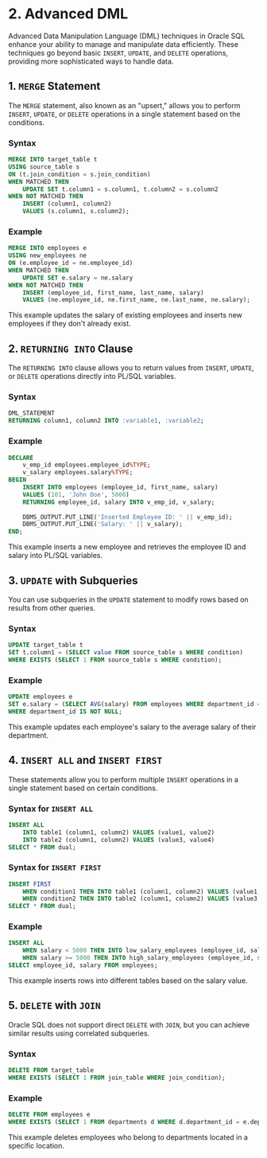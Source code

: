 # 2. Advanced DML

Advanced Data Manipulation Language (DML) techniques in Oracle SQL enhance your ability to manage and manipulate data efficiently. These techniques go beyond basic `INSERT`, `UPDATE`, and `DELETE` operations, providing more sophisticated ways to handle data.

## 1. `MERGE` Statement

The `MERGE` statement, also known as an "upsert," allows you to perform `INSERT`, `UPDATE`, or `DELETE` operations in a single statement based on the conditions.

### Syntax
```sql
MERGE INTO target_table t
USING source_table s
ON (t.join_condition = s.join_condition)
WHEN MATCHED THEN
    UPDATE SET t.column1 = s.column1, t.column2 = s.column2
WHEN NOT MATCHED THEN
    INSERT (column1, column2)
    VALUES (s.column1, s.column2);
```

### Example
```sql
MERGE INTO employees e
USING new_employees ne
ON (e.employee_id = ne.employee_id)
WHEN MATCHED THEN
    UPDATE SET e.salary = ne.salary
WHEN NOT MATCHED THEN
    INSERT (employee_id, first_name, last_name, salary)
    VALUES (ne.employee_id, ne.first_name, ne.last_name, ne.salary);
```
This example updates the salary of existing employees and inserts new employees if they don't already exist.

## 2. `RETURNING INTO` Clause

The `RETURNING INTO` clause allows you to return values from `INSERT`, `UPDATE`, or `DELETE` operations directly into PL/SQL variables.

### Syntax
```sql
DML_STATEMENT
RETURNING column1, column2 INTO :variable1, :variable2;
```

### Example
```sql
DECLARE
    v_emp_id employees.employee_id%TYPE;
    v_salary employees.salary%TYPE;
BEGIN
    INSERT INTO employees (employee_id, first_name, salary)
    VALUES (101, 'John Doe', 5000)
    RETURNING employee_id, salary INTO v_emp_id, v_salary;
    
    DBMS_OUTPUT.PUT_LINE('Inserted Employee ID: ' || v_emp_id);
    DBMS_OUTPUT.PUT_LINE('Salary: ' || v_salary);
END;
```
This example inserts a new employee and retrieves the employee ID and salary into PL/SQL variables.

## 3. `UPDATE` with Subqueries

You can use subqueries in the `UPDATE` statement to modify rows based on results from other queries.

### Syntax
```sql
UPDATE target_table t
SET t.column1 = (SELECT value FROM source_table s WHERE condition)
WHERE EXISTS (SELECT 1 FROM source_table s WHERE condition);
```

### Example
```sql
UPDATE employees e
SET e.salary = (SELECT AVG(salary) FROM employees WHERE department_id = e.department_id)
WHERE department_id IS NOT NULL;
```
This example updates each employee's salary to the average salary of their department.

## 4. `INSERT ALL` and `INSERT FIRST`

These statements allow you to perform multiple `INSERT` operations in a single statement based on certain conditions.

### Syntax for `INSERT ALL`
```sql
INSERT ALL
    INTO table1 (column1, column2) VALUES (value1, value2)
    INTO table2 (column1, column2) VALUES (value3, value4)
SELECT * FROM dual;
```

### Syntax for `INSERT FIRST`
```sql
INSERT FIRST
    WHEN condition1 THEN INTO table1 (column1, column2) VALUES (value1, value2)
    WHEN condition2 THEN INTO table2 (column1, column2) VALUES (value3, value4)
SELECT * FROM dual;
```

### Example
```sql
INSERT ALL
    WHEN salary < 5000 THEN INTO low_salary_employees (employee_id, salary) VALUES (employee_id, salary)
    WHEN salary >= 5000 THEN INTO high_salary_employees (employee_id, salary) VALUES (employee_id, salary)
SELECT employee_id, salary FROM employees;
```
This example inserts rows into different tables based on the salary value.

## 5. `DELETE` with `JOIN`

Oracle SQL does not support direct `DELETE` with `JOIN`, but you can achieve similar results using correlated subqueries.

### Syntax
```sql
DELETE FROM target_table
WHERE EXISTS (SELECT 1 FROM join_table WHERE join_condition);
```

### Example
```sql
DELETE FROM employees e
WHERE EXISTS (SELECT 1 FROM departments d WHERE d.department_id = e.department_id AND d.location_id = 1400);
```
This example deletes employees who belong to departments located in a specific location.
